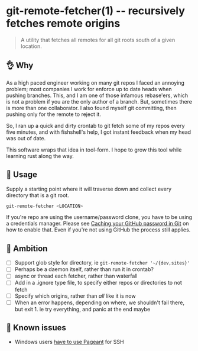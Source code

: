 # git-remote-fetcher(1) -- recursively fetches remote origins

> A utility that fetches all remotes for all git roots south of a given
> location.

## :ok_hand: Why

As a high paced engineer working on many git repos I faced an annoying problem;
most companies I work for enforce up to date heads when pushing branches. This,
and I am one of those infamous rebase'ers, which is not a problem if you are the
only author of a branch. But, sometimes there is more than one collaborator. I
also found myself git committing, then pushing only for the remote to reject it.

So, I ran up a quick and dirty crontab to git fetch some of my repos every five
minutes, and with fishshell's help, I got instant feedback when my head was out
of date.

This software wraps that idea in tool-form. I hope to grow this tool while
learning rust along the way.

## :dragon_face: Usage

Supply a starting point where it will traverse down and collect every directory
that is a git root.

```sh
git-remote-fetcher <LOCATION>
```

If you're repo are using the username/password clone, you have to be using a
credentials manager. Please see
[Caching your GitHub password in Git](https://help.github.com/en/github/using-git/caching-your-github-password-in-git)
on how to enable that. Even if you're not using GitHub the process still
applies.

## :bow: Ambition

- [ ] Support glob style for directory, ie `git-remote-fetcher '~/{dev,sites}'`
- [ ] Perhaps be a daemon itself, rather than run it in crontab?
- [ ] async or thread each fetcher, rather than waterfall
- [ ] Add in a .ignore type file, to specify either repos or directories to not
      fetch
- [ ] Specify which origins, rather than _all_ like it is now
- [ ] When an error happens, depending on where, we shouldn't fail there, but
      exit 1. ie try everything, and panic at the end maybe

## :poop: Known issues

- Windows users
  [have to use Pageant](https://github.com/libssh2/libssh2/blob/81b2548fef64f1d278ac02ff27aa0055b84c3776/src/agent.c#L277-L279)
  for SSH
